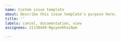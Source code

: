 ```yaml
---
name: Custom issue template
about: Describe this issue template's purpose here.
title: ''
labels: cancel, documentation, view
assignees: 21130449-NguyenKhaiNam

---
```



